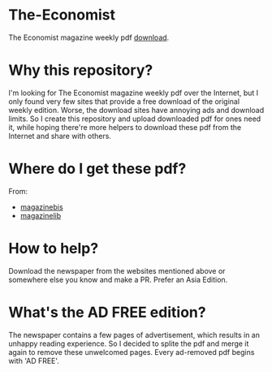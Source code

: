 # The-Economist
The Economist magazine weekly pdf [download](https://github.com/lry127/The-Economist/archive/refs/heads/main.zip).

# Why this repository?
I'm looking for The Economist magazine weekly pdf over the Internet, but I only found very few sites that provide a free download of the original weekly edition. Worse, the download sites have annoying ads and download limits. So I create this repository and upload downloaded pdf for ones need it, while hoping there're more helpers to download these pdf from the Internet and share with others.

# Where do I get these pdf?
From:
- [magazinebis](https://magazinebis.com/?s=The+Economist)
- [magazinelib](https://magazinelib.com/?s=the+economist)

# How to help?
Download the newspaper from the websites mentioned above or somewhere else you know and make a PR.
Prefer an Asia Edition.

# What's the AD FREE edition?
The newspaper contains a few pages of advertisement, which results in an unhappy reading experience. So I decided to splite the pdf and merge it again to remove these unwelcomed pages. Every ad-removed pdf begins with 'AD FREE'.